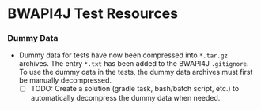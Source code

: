 # BWAPI4J Test Resources

### Dummy Data

* Dummy data for tests have now been compressed into `*.tar.gz` archives. The entry `*.txt` has been added to the BWAPI4J `.gitignore`. To use the dummy data in the tests, the dummy data archives must first be manually decompressed.
  * [ ] TODO: Create a solution (gradle task, bash/batch script, etc.) to automatically decompress the dummy data when needed.
